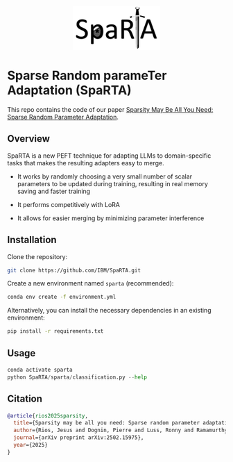 <div align="center"><img src="assets/logo.png" width="200px"/></div> 

# Sparse Random parameTer Adaptation (SpaRTA)
This repo contains the code of our paper  [Sparsity May Be All You Need: Sparse Random Parameter Adaptation](https://arxiv.org/pdf/2502.15975).

## Overview
SpaRTA is a new PEFT technique for adapting LLMs to domain-specific tasks that makes the resulting adapters easy to merge. 

- It works by randomly choosing a very small number of scalar parameters to be updated during training, resulting in real memory saving and faster training

- It performs competitively with LoRA

- It allows for easier merging by minimizing parameter interference


## Installation

Clone the repository:
```bash
git clone https://github.com/IBM/SpaRTA.git
```

Create a new environment named `sparta` (recommended):
```bash 
conda env create -f environment.yml
```

Alternatively, you can install the necessary dependencies in an existing environment:
```bash
pip install -r requirements.txt
```

## Usage
```python
conda activate sparta
python SpaRTA/sparta/classification.py --help
```

## Citation
```bibtex
@article{rios2025sparsity,
  title={Sparsity may be all you need: Sparse random parameter adaptation},
  author={Rios, Jesus and Dognin, Pierre and Luss, Ronny and Ramamurthy, Karthikeyan N},
  journal={arXiv preprint arXiv:2502.15975},
  year={2025}
}
```
